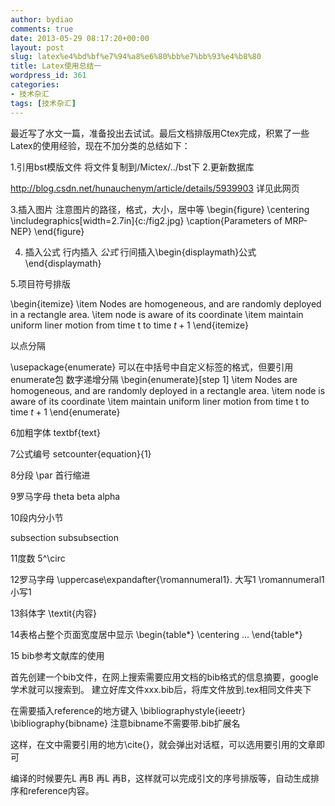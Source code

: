 ```yaml
---
author: bydiao
comments: true
date: 2013-05-29 08:17:20+00:00
layout: post
slug: latex%e4%bd%bf%e7%94%a8%e6%80%bb%e7%bb%93%e4%b8%80
title: Latex使用总结一
wordpress_id: 361
categories:
- 技术杂汇
tags: [技术杂汇]
---
```


最近写了水文一篇，准备投出去试试。最后文档排版用Ctex完成，积累了一些Latex的使用经验，现在不加分类的总结如下：

1.引用bst模版文件
将文件复制到/Mictex/../bst下
2.更新数据库

http://blog.csdn.net/hunauchenym/article/details/5939903
详见此网页

3.插入图片
注意图片的路径，格式，大小，居中等
\begin{figure}
\centering
\includegraphics[width=2.7in]{c:/fig2.jpg}
\caption{Parameters of MRP-NEP}
\end{figure}

4. 插入公式
行内插入 $公式$
行间插入\begin{displaymath}公式\end{displaymath}

5.项目符号排版

\begin{itemize}
\item Nodes are homogeneous, and are randomly deployed in a rectangle area.
\item node is aware of its coordinate
\item maintain uniform liner motion from time t to time $t+1$
\end{itemize}

以点分隔

\usepackage{enumerate}
可以在中括号中自定义标签的格式，但要引用enumerate包
数字递增分隔
\begin{enumerate}[step 1]
\item Nodes are homogeneous, and are randomly deployed in a rectangle area.
\item node is aware of its coordinate
\item maintain uniform liner motion from time t to time $t+1$
\end{enumerate}

6加粗字体
textbf{text}

7公式编号
setcounter{equation}{1}

8分段
\par
首行缩进

9罗马字母
theta
beta
alpha

10段内分小节

subsection
subsubsection

11度数
5^\circ

12罗马字母
\uppercase\expandafter{\romannumeral1}. 大写1
\romannumeral1 小写1

13斜体字
\textit{内容}

14表格占整个页面宽度居中显示
\begin{table*}
\centering
...
\end{table*}

15 bib参考文献库的使用

首先创建一个bib文件，在网上搜索需要应用文档的bib格式的信息摘要，google学术就可以搜索到。
建立好库文件xxx.bib后，将库文件放到.tex相同文件夹下

在需要插入reference的地方键入
\bibliographystyle{ieeetr}
\bibliography{bibname}
注意bibname不需要带.bib扩展名

这样，在文中需要引用的地方\cite{}，就会弹出对话框，可以选用要引用的文章即可

编译的时候要先L 再B 再L 再B，这样就可以完成引文的序号排版等，自动生成排序和reference内容。
